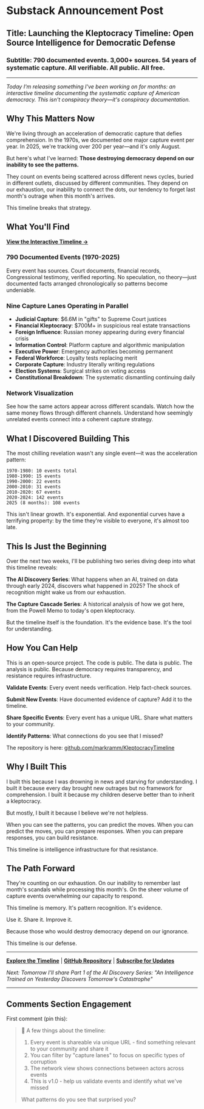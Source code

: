 # Substack Announcement Post

## Title: Launching the Kleptocracy Timeline: Open Source Intelligence for Democratic Defense

### Subtitle: 790 documented events. 3,000+ sources. 54 years of systematic capture. All verifiable. All public. All free.

---

*Today I'm releasing something I've been working on for months: an interactive timeline documenting the systematic capture of American democracy. This isn't conspiracy theory—it's conspiracy documentation.*

## Why This Matters Now

We're living through an acceleration of democratic capture that defies comprehension. In the 1970s, we documented one major capture event per year. In 2025, we're tracking over 200 per year—and it's only August.

But here's what I've learned: **Those destroying democracy depend on our inability to see the patterns.**

They count on events being scattered across different news cycles, buried in different outlets, discussed by different communities. They depend on our exhaustion, our inability to connect the dots, our tendency to forget last month's outrage when this month's arrives.

This timeline breaks that strategy.

## What You'll Find

**[View the Interactive Timeline →](https://markramm.github.io/KleptocracyTimeline/)**

### 790 Documented Events (1970-2025)
Every event has sources. Court documents, financial records, Congressional testimony, verified reporting. No speculation, no theory—just documented facts arranged chronologically so patterns become undeniable.

### Nine Capture Lanes Operating in Parallel
- **Judicial Capture**: $6.6M in "gifts" to Supreme Court justices
- **Financial Kleptocracy**: $700M+ in suspicious real estate transactions
- **Foreign Influence**: Russian money appearing during every financial crisis
- **Information Control**: Platform capture and algorithmic manipulation
- **Executive Power**: Emergency authorities becoming permanent
- **Federal Workforce**: Loyalty tests replacing merit
- **Corporate Capture**: Industry literally writing regulations
- **Election Systems**: Surgical strikes on voting access
- **Constitutional Breakdown**: The systematic dismantling continuing daily

### Network Visualization
See how the same actors appear across different scandals. Watch how the same money flows through different channels. Understand how seemingly unrelated events connect into a coherent capture strategy.

## What I Discovered Building This

The most chilling revelation wasn't any single event—it was the acceleration pattern:

```
1970-1980: 10 events total
1980-1990: 15 events
1990-2000: 22 events
2000-2010: 31 events
2010-2020: 67 events
2020-2024: 142 events
2025 (8 months): 108 events
```

This isn't linear growth. It's exponential. And exponential curves have a terrifying property: by the time they're visible to everyone, it's almost too late.

## This Is Just the Beginning

Over the next two weeks, I'll be publishing two series diving deep into what this timeline reveals:

**The AI Discovery Series**: What happens when an AI, trained on data through early 2024, discovers what happened in 2025? The shock of recognition might wake us from our exhaustion.

**The Capture Cascade Series**: A historical analysis of how we got here, from the Powell Memo to today's open kleptocracy.

But the timeline itself is the foundation. It's the evidence base. It's the tool for understanding.

## How You Can Help

This is an open-source project. The code is public. The data is public. The analysis is public. Because democracy requires transparency, and resistance requires infrastructure.

**Validate Events**: Every event needs verification. Help fact-check sources.

**Submit New Events**: Have documented evidence of capture? Add it to the timeline.

**Share Specific Events**: Every event has a unique URL. Share what matters to your community.

**Identify Patterns**: What connections do you see that I missed?

The repository is here: [github.com/markramm/KleptocracyTimeline](https://github.com/markramm/KleptocracyTimeline)

## Why I Built This

I built this because I was drowning in news and starving for understanding. I built it because every day brought new outrages but no framework for comprehension. I built it because my children deserve better than to inherit a kleptocracy.

But mostly, I built it because I believe we're not helpless.

When you can see the patterns, you can predict the moves. When you can predict the moves, you can prepare responses. When you can prepare responses, you can build resistance.

This timeline is intelligence infrastructure for that resistance.

## The Path Forward

They're counting on our exhaustion. On our inability to remember last month's scandals while processing this month's. On the sheer volume of capture events overwhelming our capacity to respond.

This timeline is memory. It's pattern recognition. It's evidence.

Use it. Share it. Improve it. 

Because those who would destroy democracy depend on our ignorance.

This timeline is our defense.

---

**[Explore the Timeline](https://markramm.github.io/KleptocracyTimeline/)** | **[GitHub Repository](https://github.com/markramm/KleptocracyTimeline)** | **[Subscribe for Updates](https://theramm.substack.com)**

*Next: Tomorrow I'll share Part 1 of the AI Discovery Series: "An Intelligence Trained on Yesterday Discovers Tomorrow's Catastrophe"*

---

## Comments Section Engagement

First comment (pin this):
> 🧵 A few things about the timeline:
> 
> 1. Every event is shareable via unique URL - find something relevant to your community and share it
> 2. You can filter by "capture lanes" to focus on specific types of corruption
> 3. The network view shows connections between actors across events
> 4. This is v1.0 - help us validate events and identify what we've missed
> 
> What patterns do you see that surprised you?
